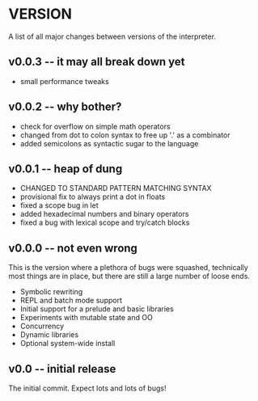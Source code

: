 VERSION
=======

A list of all major changes between versions of the interpreter.

## v0.0.3 -- it may all break down yet

+ small performance tweaks

## v0.0.2 -- why bother?

+ check for overflow on simple math operators
+ changed from dot to colon syntax to free up '.' as a combinator
+ added semicolons as syntactic sugar to the language

## v0.0.1 -- heap of dung

+ CHANGED TO STANDARD PATTERN MATCHING SYNTAX
+ provisional fix to always print a dot in floats
+ fixed a scope bug in let
+ added hexadecimal numbers and binary operators
+ fixed a bug with lexical scope and try/catch blocks

## v0.0.0 -- not even wrong

This is the version where a plethora of bugs were squashed, technically
most things are in place, but there are still a large number of loose
ends.

+ Symbolic rewriting
+ REPL and batch mode support
+ Initial support for a prelude and basic libraries
+ Experiments with mutable state and OO
+ Concurrency
+ Dynamic libraries
+ Optional system-wide install

## v0.0 -- initial release

The initial commit. Expect lots and lots of bugs!

